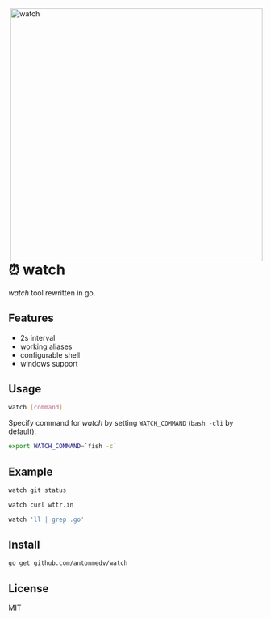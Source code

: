 <img src="https://user-images.githubusercontent.com/141232/54884127-c564e080-4e9f-11e9-9116-3f7b72607beb.gif" width="500" align="right" alt="watch">

# ⏰ watch

_watch_ tool rewritten in go.

## Features

* 2s interval
* working aliases
* configurable shell
* windows support

## Usage

```bash
watch [command]
```

Specify command for _watch_ by setting `WATCH_COMMAND` (`bash -cli` by default).

```bash
export WATCH_COMMAND=`fish -c`
```

## Example

```bash
watch git status
```

```bash
watch curl wttr.in
```

```bash
watch 'll | grep .go'
```

## Install

```bash
go get github.com/antonmedv/watch
```

## License

MIT
